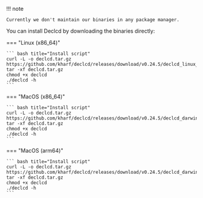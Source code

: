 !!! note

    Currently we don't maintain our binaries in any package manager.

You can install Declcd by downloading the binaries directly:

=== "Linux (x86_64)"

    ``` bash title="Install script"
    curl -L -o declcd.tar.gz https://github.com/kharf/declcd/releases/download/v0.24.5/declcd_linux_x86_64.tar.gz
    tar -xf declcd.tar.gz
    chmod +x declcd
    ./declcd -h
    ```

=== "MacOS (x86_64)"

    ``` bash title="Install script"
    curl -L -o declcd.tar.gz https://github.com/kharf/declcd/releases/download/v0.24.5/declcd_darwin_x86_64.tar.gz
    tar -xf declcd.tar.gz
    chmod +x declcd
    ./declcd -h
    ```

=== "MacOS (arm64)"

    ``` bash title="Install script"
    curl -L -o declcd.tar.gz https://github.com/kharf/declcd/releases/download/v0.24.5/declcd_darwin_arm64.tar.gz
    tar -xf declcd.tar.gz
    chmod +x declcd
    ./declcd -h
    ```
